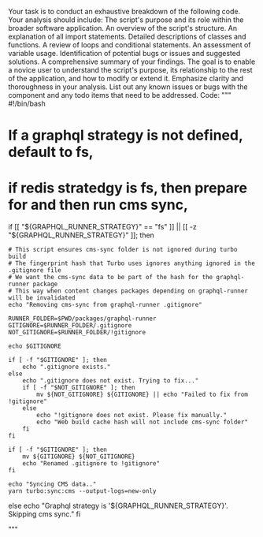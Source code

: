 Your task is to conduct an exhaustive breakdown of the following code. Your analysis should include:
The script's purpose and its role within the broader software application.
An overview of the script's structure.
An explanation of all import statements.
Detailed descriptions of classes and functions.
A review of loops and conditional statements.
An assessment of variable usage.
Identification of potential bugs or issues and suggested solutions.
A comprehensive summary of your findings.
The goal is to enable a novice user to understand the script's purpose, its relationship to the rest of the application, and how to modify or extend it. Emphasize clarity and thoroughness in your analysis.
List out any known issues or bugs with the component and any todo items that need to be addressed.
Code:
"""
#!/bin/bash

# If a graphql strategy is not defined, default to fs,
# if redis stratedgy is fs, then prepare for and then run cms sync,
if [[ "${GRAPHQL_RUNNER_STRATEGY}" == "fs" ]] || [[ -z "${GRAPHQL_RUNNER_STRATEGY}" ]]; then

    # This script ensures cms-sync folder is not ignored during turbo build
    # The fingerprint hash that Turbo uses ignores anything ignored in the .gitignore file
    # We want the cms-sync data to be part of the hash for the graphql-runner package
    # This way when content changes packages depending on graphql-runner will be invalidated
    echo "Removing cms-sync from graphql-runner .gitignore"

    RUNNER_FOLDER=$PWD/packages/graphql-runner
    GITIGNORE=$RUNNER_FOLDER/.gitignore
    NOT_GITIGNORE=$RUNNER_FOLDER/!gitignore

    echo $GITIGNORE

    if [ -f "$GITIGNORE" ]; then
        echo ".gitignore exists."
    else
        echo ".gitignore does not exist. Trying to fix..."
        if [ -f "$NOT_GITIGNORE" ]; then
            mv ${NOT_GITIGNORE} ${GITIGNORE} || echo "Failed to fix from !gitignore"
        else
            echo "!gitignore does not exist. Please fix manually."
            echo "Web build cache hash will not include cms-sync folder"
        fi
    fi

    if [ -f "$GITIGNORE" ]; then
        mv ${GITIGNORE} ${NOT_GITIGNORE}
        echo "Renamed .gitignore to !gitignore"
    fi

    echo "Syncing CMS data.."
    yarn turbo:sync:cms --output-logs=new-only
else
    echo "Graphql strategy is '${GRAPHQL_RUNNER_STRATEGY}'. Skipping cms sync."
fi

"""